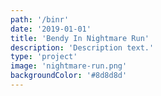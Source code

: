 ```yaml
---
path: '/binr'
date: '2019-01-01'
title: 'Bendy In Nightmare Run'
description: 'Description text.'
type: 'project'
image: 'nightmare-run.png'
backgroundColor: '#8d8d8d'
---
```


